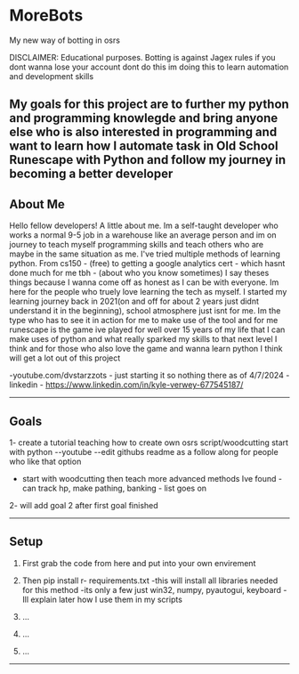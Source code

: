 # MoreBots
My new way of botting in osrs 

DISCLAIMER: Educational purposes. Botting is against Jagex rules if you dont wanna lose your account dont do this im doing this to learn automation and development skills 

My goals for this project are to further my python and programming knowlegde and bring anyone else who is also interested in programming and want to learn how I automate task in Old School Runescape with Python and follow my journey in becoming a better developer
------------------------------------------------------------------------------------------------------------------------------------------
About Me
------------------------------------------------------------------------------------------------------------------------------------------
Hello fellow developers! A little about me. Im a self-taught developer who works a normal 9-5 job in a warehouse like an average person
and im on journey to teach myself programming skills and teach others who are maybe in the same situation as me. I've tried multiple methods of learning python. From cs150 - (free) to getting a google analytics cert - which hasnt done much for me tbh - (about who you know sometimes) I say theses things because I wanna come off as honest as I can be with everyone. Im here for the people who truely love learning the tech as myself. I started my learning journey back in 2021(on and off for about 2 years just didnt understand it in the beginning), school atmosphere just isnt for me. Im the type who has to see it in action for me to make use of the tool and for me runescape is the game ive played for well over 15 years of my life that I can make uses of python and what really sparked my skills to that next level I think and for those who also love the game and wanna learn python I think will get a lot out of this project

-youtube.com/dvstarzzots - just starting it so nothing there as of 4/7/2024 
-linkedin - https://www.linkedin.com/in/kyle-verwey-677545187/

---------------------------------------------------------------------------------------------------------------------------------------------

Goals
---------------------------------------------------------------------------------------------------------------------------------------------
1- create a tutorial teaching how to create own  osrs script/woodcutting start with python --youtube --edit githubs readme as a follow along for people who like that option
- start with woodcutting then teach more advanced methods Ive found - can track hp, make pathing, banking - list goes on 

2- will add goal 2 after first goal finished

---------------------------------------------------------------------------------------------------------------------------------------------
Setup
---------------------------------------------------------------------------------------------------------------------------------------------
1) First grab the code from here and put into your own envirement 

2) Then pip install r- requirements.txt
   -this will install all libraries needed for this method
   -its only a few just win32, numpy, pyautogui, keyboard
   -Ill explain later how I use them in my scripts

3) ...
4) ...
5) ...
------------------------------------------------------------------------------------------------------------------------------------------
